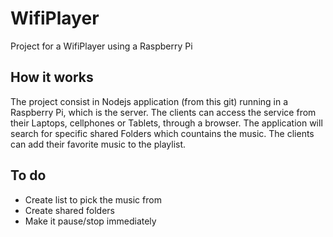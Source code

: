 # WifiPlayer
Project for a WifiPlayer using a Raspberry Pi

## How it works
The project consist in Nodejs application (from this git) running in a Raspberry Pi, which is the server. The clients can access the service from their Laptops, cellphones or Tablets, through a browser. The application will search for specific shared Folders which countains the music. The clients can add their favorite music to the playlist.

## To do
* Create list to pick the music from
* Create shared folders
* Make it pause/stop immediately